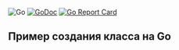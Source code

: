 ![Go](https://github.com/AlexanderOkhrimenko/classIncrementor/workflows/Go/badge.svg)
[![GoDoc](https://godoc.org/github.com/AlexanderOkhrimenko/classincrementor?status.svg)](https://godoc.org/github.com/AlexanderOkhrimenko/classincrementor)
[![Go Report Card](https://goreportcard.com/badge/github.com/AlexanderOkhrimenko/classincrementor)](https://goreportcard.com/report/github.com/AlexanderOkhrimenko/classincrementor)
## Пример создания класса на Go 